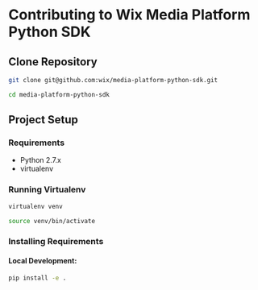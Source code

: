 # Contributing to Wix Media Platform Python SDK

## Clone Repository

```bash
git clone git@github.com:wix/media-platform-python-sdk.git

cd media-platform-python-sdk
```

## Project Setup

### Requirements

- Python 2.7.x
- virtualenv

### Running Virtualenv

```bash
virtualenv venv

source venv/bin/activate
```

### Installing Requirements

#### Local Development:

```bash
pip install -e .
```
